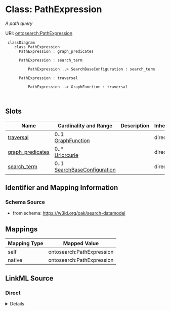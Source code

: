 # Class: PathExpression
_A path query_




URI: [ontosearch:PathExpression](https://w3id.org/oak/search-datamodel/PathExpression)



```{mermaid}
 classDiagram
    class PathExpression
      PathExpression : graph_predicates
        
      PathExpression : search_term
        
          PathExpression ..> SearchBaseConfiguration : search_term
        
      PathExpression : traversal
        
          PathExpression ..> GraphFunction : traversal
        
      
```




<!-- no inheritance hierarchy -->


## Slots

| Name | Cardinality and Range | Description | Inheritance |
| ---  | --- | --- | --- |
| [traversal](traversal.md) | 0..1 <br/> [GraphFunction](GraphFunction.md) |  | direct |
| [graph_predicates](graph_predicates.md) | 0..* <br/> [Uriorcurie](Uriorcurie.md) |  | direct |
| [search_term](search_term.md) | 0..1 <br/> [SearchBaseConfiguration](SearchBaseConfiguration.md) |  | direct |









## Identifier and Mapping Information







### Schema Source


* from schema: https://w3id.org/oak/search-datamodel





## Mappings

| Mapping Type | Mapped Value |
| ---  | ---  |
| self | ontosearch:PathExpression |
| native | ontosearch:PathExpression |





## LinkML Source

<!-- TODO: investigate https://stackoverflow.com/questions/37606292/how-to-create-tabbed-code-blocks-in-mkdocs-or-sphinx -->

### Direct

<details>
```yaml
name: PathExpression
description: A path query
from_schema: https://w3id.org/oak/search-datamodel
rank: 1000
attributes:
  traversal:
    name: traversal
    from_schema: https://w3id.org/oak/search-datamodel
    rank: 1000
    range: GraphFunction
  graph_predicates:
    name: graph_predicates
    from_schema: https://w3id.org/oak/search-datamodel
    rank: 1000
    multivalued: true
    range: uriorcurie
  search_term:
    name: search_term
    from_schema: https://w3id.org/oak/search-datamodel
    rank: 1000
    range: SearchBaseConfiguration

```
</details>

### Induced

<details>
```yaml
name: PathExpression
description: A path query
from_schema: https://w3id.org/oak/search-datamodel
rank: 1000
attributes:
  traversal:
    name: traversal
    from_schema: https://w3id.org/oak/search-datamodel
    rank: 1000
    alias: traversal
    owner: PathExpression
    domain_of:
    - PathExpression
    range: GraphFunction
  graph_predicates:
    name: graph_predicates
    from_schema: https://w3id.org/oak/search-datamodel
    rank: 1000
    multivalued: true
    alias: graph_predicates
    owner: PathExpression
    domain_of:
    - PathExpression
    range: uriorcurie
  search_term:
    name: search_term
    from_schema: https://w3id.org/oak/search-datamodel
    rank: 1000
    alias: search_term
    owner: PathExpression
    domain_of:
    - PathExpression
    range: SearchBaseConfiguration

```
</details>